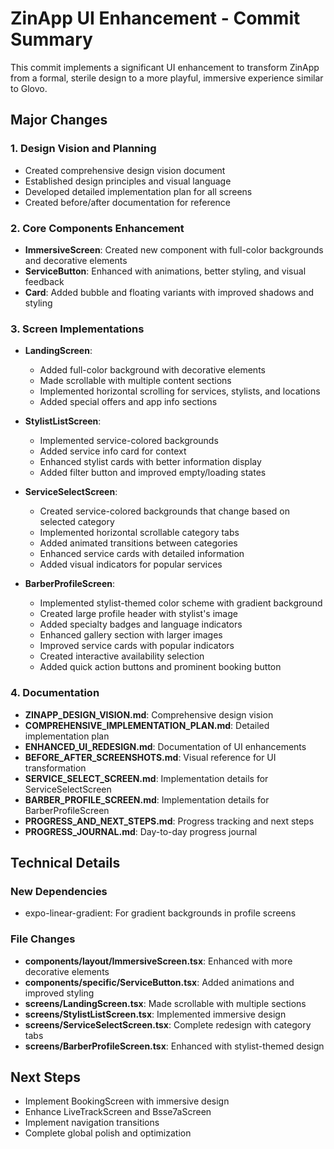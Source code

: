 # ZinApp UI Enhancement - Commit Summary

This commit implements a significant UI enhancement to transform ZinApp from a formal, sterile design to a more playful, immersive experience similar to Glovo.

## Major Changes

### 1. Design Vision and Planning
- Created comprehensive design vision document
- Established design principles and visual language
- Developed detailed implementation plan for all screens
- Created before/after documentation for reference

### 2. Core Components Enhancement
- **ImmersiveScreen**: Created new component with full-color backgrounds and decorative elements
- **ServiceButton**: Enhanced with animations, better styling, and visual feedback
- **Card**: Added bubble and floating variants with improved shadows and styling

### 3. Screen Implementations
- **LandingScreen**: 
  - Added full-color background with decorative elements
  - Made scrollable with multiple content sections
  - Implemented horizontal scrolling for services, stylists, and locations
  - Added special offers and app info sections

- **StylistListScreen**:
  - Implemented service-colored backgrounds
  - Added service info card for context
  - Enhanced stylist cards with better information display
  - Added filter button and improved empty/loading states

- **ServiceSelectScreen**:
  - Created service-colored backgrounds that change based on selected category
  - Implemented horizontal scrollable category tabs
  - Added animated transitions between categories
  - Enhanced service cards with detailed information
  - Added visual indicators for popular services

- **BarberProfileScreen**:
  - Implemented stylist-themed color scheme with gradient background
  - Created large profile header with stylist's image
  - Added specialty badges and language indicators
  - Enhanced gallery section with larger images
  - Improved service cards with popular indicators
  - Created interactive availability selection
  - Added quick action buttons and prominent booking button

### 4. Documentation
- **ZINAPP_DESIGN_VISION.md**: Comprehensive design vision
- **COMPREHENSIVE_IMPLEMENTATION_PLAN.md**: Detailed implementation plan
- **ENHANCED_UI_REDESIGN.md**: Documentation of UI enhancements
- **BEFORE_AFTER_SCREENSHOTS.md**: Visual reference for UI transformation
- **SERVICE_SELECT_SCREEN.md**: Implementation details for ServiceSelectScreen
- **BARBER_PROFILE_SCREEN.md**: Implementation details for BarberProfileScreen
- **PROGRESS_AND_NEXT_STEPS.md**: Progress tracking and next steps
- **PROGRESS_JOURNAL.md**: Day-to-day progress journal

## Technical Details

### New Dependencies
- expo-linear-gradient: For gradient backgrounds in profile screens

### File Changes
- **components/layout/ImmersiveScreen.tsx**: Enhanced with more decorative elements
- **components/specific/ServiceButton.tsx**: Added animations and improved styling
- **screens/LandingScreen.tsx**: Made scrollable with multiple sections
- **screens/StylistListScreen.tsx**: Implemented immersive design
- **screens/ServiceSelectScreen.tsx**: Complete redesign with category tabs
- **screens/BarberProfileScreen.tsx**: Enhanced with stylist-themed design

## Next Steps
- Implement BookingScreen with immersive design
- Enhance LiveTrackScreen and Bsse7aScreen
- Implement navigation transitions
- Complete global polish and optimization
